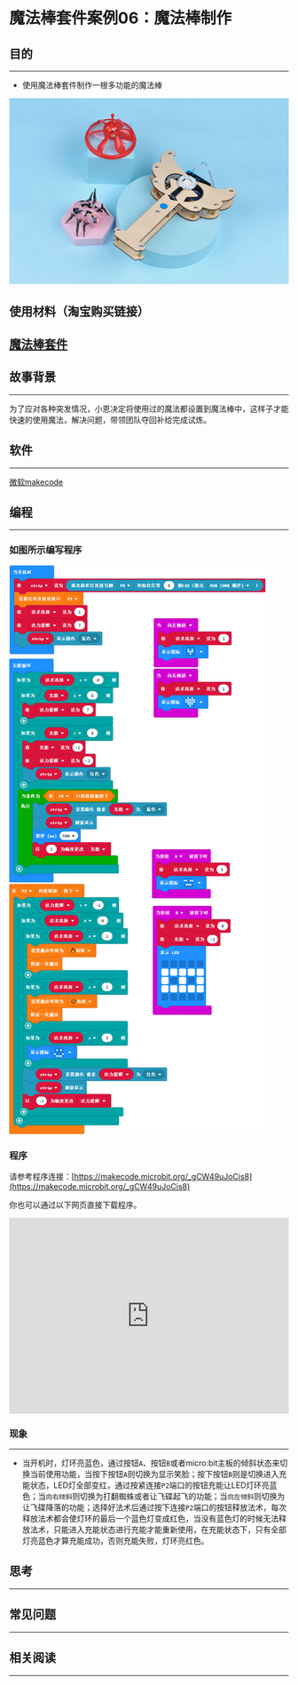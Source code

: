 # 魔法棒套件案例06：魔法棒制作

## 目的
---

- 使用魔法棒套件制作一根多功能的魔法棒


![](./images/magicwand_case_01_01.png)




## 使用材料（淘宝购买链接）
[魔法棒套件](https://item.taobao.com/item.htm?ft=t&id=632389740329)
---



## 故事背景
---
为了应对各种突发情况，小恩决定将使用过的魔法都设置到魔法棒中，这样子才能快速的使用魔法，解决问题，带领团队夺回补给完成试炼。

## 软件
---

[微软makecode](https://makecode.microbit.org/#)

## 编程
---

### 如图所示编写程序





![](./images/magicwand_case_06_07.png)


### 程序

请参考程序连接：[https://makecode.microbit.org/_gCW49uJoCis8](https://makecode.microbit.org/_gCW49uJoCis8)

你也可以通过以下网页直接下载程序。

<div style="position:relative;height:0;padding-bottom:70%;overflow:hidden;"><iframe style="position:absolute;top:0;left:0;width:100%;height:100%;" src="https://makecode.microbit.org/#pub:_gCW49uJoCis8]" frameborder="0" sandbox="allow-popups allow-forms allow-scripts allow-same-origin"></iframe></div>  

### 现象
---
- 当开机时，灯环亮蓝色，通过按钮`A`、按钮`B`或者micro:bit主板的倾斜状态来切换当前使用功能，当按下按钮`A`则切换为显示笑脸；按下按钮`B`则是切换进入充能状态，LED灯全部变红，通过按紧连接`P2`端口的按钮充能让LED灯环亮蓝色；当`向右倾斜`则切换为打翻蜘蛛或者让飞碟起飞的功能；当`向左倾斜`则切换为让飞碟降落的功能；选择好法术后通过按下连接`P2`端口的按钮释放法术，每次释放法术都会使灯环的最后一个蓝色灯变成红色，当没有蓝色灯的时候无法释放法术，只能进入充能状态进行充能才能重新使用，在充能状态下，只有全部灯亮蓝色才算充能成功，否则充能失败，灯环亮红色。





## 思考
---
## 常见问题
---
## 相关阅读  
---
